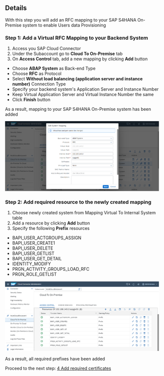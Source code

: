 ## Details

With this step you will add an RFC mapping to your SAP S4HANA On-Premise system to enable Users data Provisioning


### Step 1: Add a Virtual RFC Mapping to your Backend System

1. Access you SAP Cloud Connector
2. Under the Subaccount go to **Cloud To On-Premise** tab
3. On **Access Control** tab, add a new mapping by clicking **Add** button
- Choose **ABAP System** as Back-end Type
- Choose **RFC** as Protocol
- Select **Without load balancing (application server and instance number)** Connection Type
- Specify your backend system's Application Server and Instance Number
- Keep Virtual Application Server and Virtual Instance Number the same
- Click **Finish** button 

As a result, mapping to your SAP S4HANA On-Premise system has been added

![mapping](./Images/1.3.1.png "mapping")


### Step 2: Add required resource to the newly created mapping

1. Choose newly created system from Mapping Virtual To Internal System table
2. Add a resource by clicking **Add** button
3. Specify the following **Prefix** resources

- BAPI_USER_ACTGROUPS_ASSIGN
- BAPI_USER_CREATE1
- BAPI_USER_DELETE
- BAPI_USER_GETLIST
- BAPI_USER_GET_DETAIL
- IDENTITY_MODIFY
- PRGN_ACTIVITY_GROUPS_LOAD_RFC
- PRGN_ROLE_GETLIST

![Prefixes](./Images/2.3.1.png "Prefixes")

As a result, all required prefixes have been added


Proceed to the next step: [4 Add required certificates](https://github.com/Sereg20/Task_Center/blob/master/SCC_config/3%20Add%20certificates/README.md)
